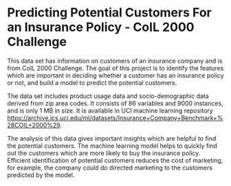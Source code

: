 # Predicting Potential Customers For an Insurance Policy - CoIL 2000 Challenge

This data set has information on customers of an insurance company and is from CoIL 2000 Challenge.  The goal of this project is to identify the features which are important in deciding whether a customer has an insurance policy or not, and build a model to predict the potential customers. 

The data set includes product usage data and socio-demographic data derived from zip area codes. It consists of 86 variables and 9000 instances, and is only 1 MB in size. It is available in UCI machine learning repository https://archive.ics.uci.edu/ml/datasets/Insurance+Company+Benchmark+%28COIL+2000%29. 

The analysis of this data gives important insights which are helpful to find the potential customers. The machine learning model helps to quickly find out the customers which are more likely to buy the insurance policy. Efficient identification of potential customers reduces the cost of marketing, for example, the company could do directed marketing to the customers predicted by the model.  
